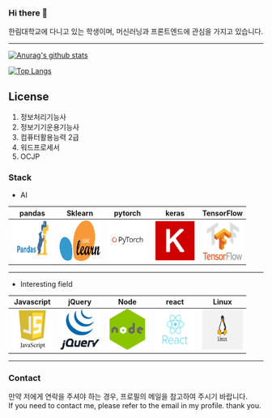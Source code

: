 ### Hi there 👋




한림대학교에 다니고 있는 학생이며, 머신러닝과 프론트엔드에 관심을 가지고 있습니다.  

***  

[![Anurag's github stats](https://github-readme-stats.vercel.app/api?username=korea3500)](https://github.com/anuraghazra/github-readme-stats)

[![Top Langs](https://github-readme-stats.vercel.app/api/top-langs/?username=korea3500)](https://github.com/anuraghazra/github-readme-stats)

## License
1. 정보처리기능사 
2. 정보기기운용기능사 
3. 컴퓨터활용능력 2급 
4. 워드프로세서 
5. OCJP

### Stack ###

* AI


|pandas|Sklearn|pytorch|keras|TensorFlow|
|---|---|---|---|---|
|<img src="/images/pandas.png" width="80" height="80">|<img src="/images/sklearn.png" width="80" height="80">|<img src="/images/pytorch.png" width="80" height="80">|<img src="/images/keras.png" width="80" height="80">|<img src="/images/tensorflow.jpg" width="80" height="80">|


***  
* Interesting field

|Javascript|jQuery|Node|react|Linux|
|---|---|---|---|---|
|<img src="/images/javascript.png" width="80" height="80">|<img src="/images/jquery.gif" width="80" height="80">|<img src="/images/node.png" width="80" height="80">|<img src="/images/react.png" width="80" height="80">|<img src="/images/linux.png" width="80" height="80">|

***

### Contact ###  
만약 저에게 연락을 주셔야 하는 경우, 프로필의 메일을 참고하여 주시기 바랍니다.  
If you need to contact me, please refer to the email in my profile. thank you.

